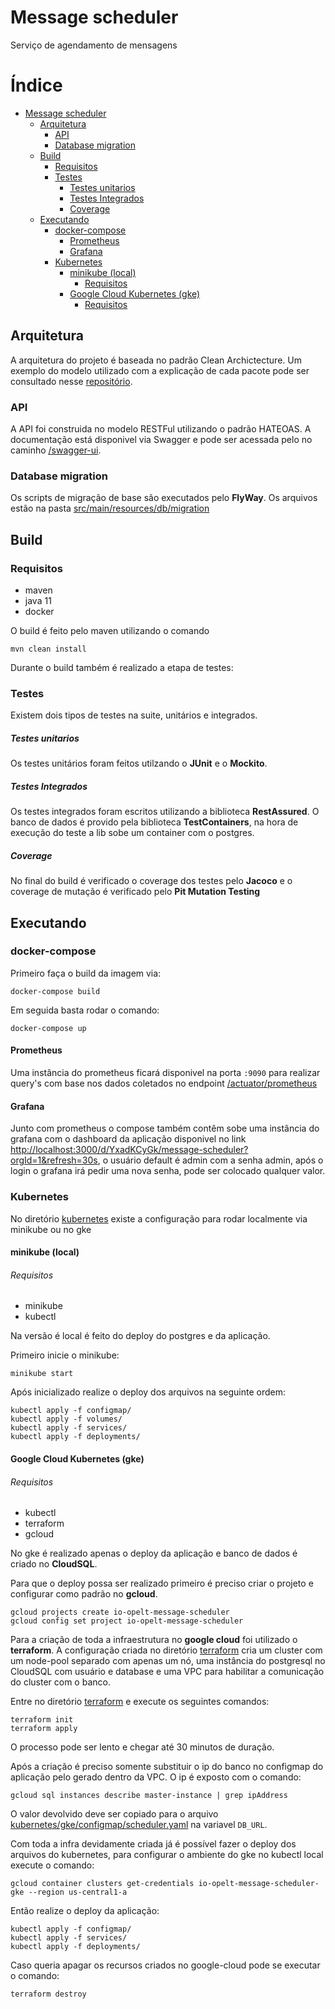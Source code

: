 # Message scheduler

Serviço de agendamento de mensagens

Índice
=================

- [Message scheduler](#message-scheduler)
  * [Arquitetura](#arquitetura)
    + [API](#api)
    + [Database migration](#database-migration)
  * [Build](#build)
    + [Requisitos](#requisitos)
    + [Testes](#testes)
        * [Testes unitarios](#testes-unitarios)
        * [Testes Integrados](#testes-integrados)
        * [Coverage](#coverage)
  * [Executando](#executando)
    + [docker-compose](#docker-compose)
      - [Prometheus](#prometheus)
      - [Grafana](#grafana)
    + [Kubernetes](#kubernetes)
      - [minikube (local)](#minikube--local-)
          + [Requisitos](#requisitos-1)
      - [Google Cloud Kubernetes (gke)](#google-cloud-kubernetes--gke-)
          + [Requisitos](#requisitos-2)

## Arquitetura

A arquitetura do projeto é baseada no padrão Clean Archictecture. Um exemplo do modelo utilizado com a explicação de cada pacote pode ser consultado nesse [repositório](https://github.com/erickopelt/clean-architecture-spring).

### API 

A API foi construida no modelo RESTFul utilizando o padrão HATEOAS. A documentação está disponivel via Swagger e pode ser acessada pelo no caminho [/swagger-ui](http://localhost:8080/swagger-ui).

### Database migration

Os scripts de migração de base são executados pelo **FlyWay**. Os arquivos estão na pasta [src/main/resources/db/migration](src/main/resources/db/migration)

## Build

### Requisitos

- maven
- java 11
- docker

O build é feito pelo maven utilizando o comando 

```
mvn clean install
```

Durante o build também é realizado a etapa de testes:

### Testes

Existem dois tipos de testes na suite, unitários e integrados.

##### Testes unitarios

Os testes unitários foram feitos utilzando o **JUnit** e o **Mockito**.

##### Testes Integrados

Os testes integrados foram escritos utilizando a biblioteca **RestAssured**. O banco de dados é provido pela biblioteca **TestContainers**, na hora de execução do teste a lib sobe um container com o postgres.

##### Coverage

No final do build é verificado o coverage dos testes pelo **Jacoco** e o coverage de mutação é verificado pelo **Pit Mutation Testing**

## Executando

### docker-compose

Primeiro faça o build da imagem via:

```
docker-compose build
```

Em seguida basta rodar o comando:

```
docker-compose up
```

#### Prometheus

Uma instância do prometheus ficará disponivel na porta ```:9090``` para realizar query's com base nos dados coletados no endpoint [/actuator/prometheus](http://localhost:8080/actuator/prometheus)

#### Grafana

Junto com prometheus o compose também contêm sobe uma instância do grafana com o dashboard da aplicação disponivel no link [http://localhost:3000/d/YxadKCyGk/message-scheduler?orgId=1&refresh=30s](http://localhost:3000/d/YxadKCyGk/message-scheduler?orgId=1&refresh=30s), o usuário default é admin com a senha admin, após o login o grafana irá pedir uma nova senha, pode ser colocado qualquer valor.

### Kubernetes

No diretório [kubernetes](kubernetes) existe a configuração para rodar localmente via minikube ou no gke

#### minikube (local)

###### Requisitos

- minikube
- kubectl

Na versão é local é feito do deploy do postgres e da aplicação.

Primeiro inicie o minikube:

```
minikube start
```

Após inicializado realize o deploy dos arquivos na seguinte ordem:

```
kubectl apply -f configmap/
kubectl apply -f volumes/
kubectl apply -f services/
kubectl apply -f deployments/
```

#### Google Cloud Kubernetes (gke)

###### Requisitos
- kubectl
- terraform
- gcloud

No gke é realizado apenas o deploy da aplicação e banco de dados é criado no **CloudSQL**.

Para que o deploy possa ser realizado primeiro é preciso criar o projeto e configurar como padrão no **gcloud**.

```
gcloud projects create io-opelt-message-scheduler
gcloud config set project io-opelt-message-scheduler
```

Para a criação de toda a infraestrutura no **google cloud** foi utilizado o **terraform**. A configuração criada no diretório [terraform](terraform) cria um cluster com um node-pool separado com apenas um nó, uma instância do postgresql no CloudSQL com usuário e database e uma VPC para habilitar a comunicação do cluster com o banco.


 Entre no diretório [terraform](terraform) e execute os seguintes comandos:

```
terraform init
terraform apply
```

O processo pode ser lento e chegar até 30 minutos de duração.

Após a criação é preciso somente substituir o ip do banco no configmap do aplicação pelo gerado dentro da VPC. O ip é exposto com o comando: 

```
gcloud sql instances describe master-instance | grep ipAddress
```

O valor devolvido deve ser copiado para o arquivo [kubernetes/gke/configmap/scheduler.yaml](kubernetes/gke/configmap/scheduler.yaml) na variavel ```DB_URL```.

Com toda a infra devidamente criada já é possível fazer o deploy dos arquivos do kubernetes, para configurar o ambiente do gke no kubectl local execute o comando:

```
gcloud container clusters get-credentials io-opelt-message-scheduler-gke --region us-central1-a
```

Então realize o deploy da aplicação:

```
kubectl apply -f configmap/
kubectl apply -f services/
kubectl apply -f deployments/
```

Caso queria apagar os recursos criados no google-cloud pode se executar o comando:

```
terraform destroy
```
